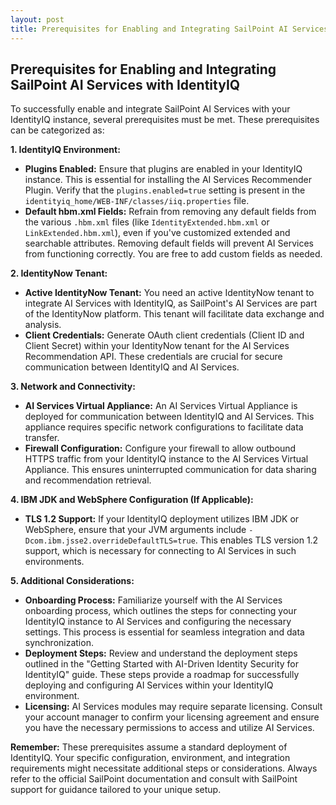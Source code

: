 ```yaml
---
layout: post
title: Prerequisites for Enabling and Integrating SailPoint AI Services with IdentityIQ
---
```


## Prerequisites for Enabling and Integrating SailPoint AI Services with IdentityIQ

To successfully enable and integrate SailPoint AI Services with your IdentityIQ instance, several prerequisites must be met. These prerequisites can be categorized as:

**1.  IdentityIQ Environment:**

*   **Plugins Enabled:** Ensure that plugins are enabled in your IdentityIQ instance. This is essential for installing the AI Services Recommender Plugin. Verify that the `plugins.enabled=true` setting is present in the `identityiq_home/WEB-INF/classes/iiq.properties` file.
*   **Default hbm.xml Fields:** Refrain from removing any default fields from the various `.hbm.xml` files (like `IdentityExtended.hbm.xml` or `LinkExtended.hbm.xml`), even if you've customized extended and searchable attributes. Removing default fields will prevent AI Services from functioning correctly. You are free to add custom fields as needed.

**2. IdentityNow Tenant:**

*   **Active IdentityNow Tenant:**  You need an active IdentityNow tenant to integrate AI Services with IdentityIQ, as SailPoint's AI Services are part of the IdentityNow platform. This tenant will facilitate data exchange and analysis.
*   **Client Credentials:** Generate OAuth client credentials (Client ID and Client Secret) within your IdentityNow tenant for the AI Services Recommendation API. These credentials are crucial for secure communication between IdentityIQ and AI Services.

**3. Network and Connectivity:**

*   **AI Services Virtual Appliance:** An AI Services Virtual Appliance is deployed for communication between IdentityIQ and AI Services. This appliance requires specific network configurations to facilitate data transfer.
*   **Firewall Configuration:**  Configure your firewall to allow outbound HTTPS traffic from your IdentityIQ instance to the AI Services Virtual Appliance. This ensures uninterrupted communication for data sharing and recommendation retrieval.

**4. IBM JDK and WebSphere Configuration (If Applicable):**

*   **TLS 1.2 Support:** If your IdentityIQ deployment utilizes IBM JDK or WebSphere, ensure that your JVM arguments include `-Dcom.ibm.jsse2.overrideDefaultTLS=true`. This enables TLS version 1.2 support, which is necessary for connecting to AI Services in such environments.

**5.  Additional Considerations:**

*   **Onboarding Process:** Familiarize yourself with the AI Services onboarding process, which outlines the steps for connecting your IdentityIQ instance to AI Services and configuring the necessary settings. This process is essential for seamless integration and data synchronization.
*   **Deployment Steps:** Review and understand the deployment steps outlined in the "Getting Started with AI-Driven Identity Security for IdentityIQ" guide. These steps provide a roadmap for successfully deploying and configuring AI Services within your IdentityIQ environment.
*   **Licensing:** AI Services modules may require separate licensing.  Consult your account manager to confirm your licensing agreement and ensure you have the necessary permissions to access and utilize AI Services.

**Remember:**  These prerequisites assume a standard deployment of IdentityIQ. Your specific configuration, environment, and integration requirements might necessitate additional steps or considerations. Always refer to the official SailPoint documentation and consult with SailPoint support for guidance tailored to your unique setup.


